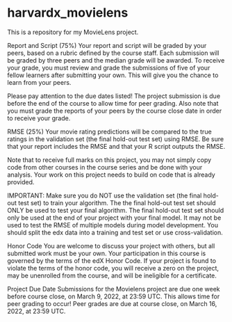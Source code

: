 # harvardx_movielens
This is a repository for my MovieLens project.

Report and Script (75%)
Your report and script will be graded by your peers, based on a rubric defined by the course staff. Each submission will be graded by three peers and the median grade will be awarded. To receive your grade, you must review and grade the submissions of five of your fellow learners after submitting your own. This will give you the chance to learn from your peers.

Please pay attention to the due dates listed! The project submission is due before the end of the course to allow time for peer grading. Also note that you must grade the reports of your peers by the course close date in order to receive your grade.

RMSE (25%)
Your movie rating predictions will be compared to the true ratings in the validation set (the final hold-out test set) using RMSE. Be sure that your report includes the RMSE and that your R script outputs the RMSE.

Note that to receive full marks on this project, you may not simply copy code from other courses in the course series and be done with your analysis. Your work on this project needs to build on code that is already provided.

IMPORTANT: Make sure you do NOT use the validation set (the final hold-out test set) to train your algorithm. The the final hold-out test set should ONLY be used to test your final algorithm. The final hold-out test set should only be used at the end of your project with your final model. It may not be used to test the RMSE of multiple models during model development. You should split the edx data into a training and test set or use cross-validation.

Honor Code
You are welcome to discuss your project with others, but all submitted work must be your own. Your participation in this course is governed by the terms of the edX Honor Code. If your project is found to violate the terms of the honor code, you will receive a zero on the project, may be unenrolled from the course, and will be ineligible for a certificate.

Project Due Date
Submissions for the Movielens project are due one week before course close, on March 9, 2022, at 23:59 UTC. This allows time for peer grading to occur! Peer grades are due at course close, on March 16, 2022, at 23:59 UTC.

